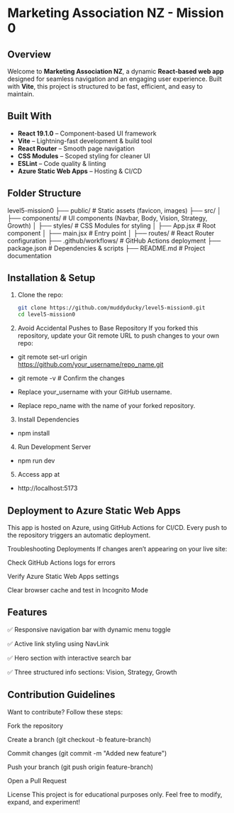 # Marketing Association NZ - Mission 0

## Overview
Welcome to **Marketing Association NZ**, a dynamic **React-based web app** designed for seamless navigation and an engaging user experience. Built with **Vite**, this project is structured to be fast, efficient, and easy to maintain. 


##  Built With
-  **React 19.1.0** – Component-based UI framework  
-  **Vite** – Lightning-fast development & build tool  
-  **React Router** – Smooth page navigation  
-  **CSS Modules** – Scoped styling for cleaner UI  
-  **ESLint** – Code quality & linting  
-  **Azure Static Web Apps** – Hosting & CI/CD  


## Folder Structure
 level5-mission0
├── public/                # Static assets (favicon, images)
├── src/
│   ├── components/        # UI components (Navbar, Body, Vision, Strategy, Growth)
│   ├── styles/            # CSS Modules for styling
│   ├── App.jsx            # Root component
│   ├── main.jsx           # Entry point
│   ├── routes/            # React Router configuration
├── .github/workflows/     # GitHub Actions deployment
├── package.json           # Dependencies & scripts
├── README.md              # Project documentation

## Installation & Setup
1. Clone the repo:
   ```sh
   git clone https://github.com/muddyducky/level5-mission0.git
   cd level5-mission0
2. Avoid Accidental Pushes to Base Repository If you forked this repository, update your Git remote URL to push changes to your own repo:
- git remote set-url origin https://github.com/your_username/repo_name.git
- git remote -v  # Confirm the changes
  
- Replace your_username with your GitHub username.
- Replace repo_name with the name of your forked repository.
  
3. Install Dependencies
- npm install

4. Run Development Server
- npm run dev

5. Access app at
- http://localhost:5173

## Deployment to Azure Static Web Apps
This app is hosted on Azure, using GitHub Actions for CI/CD. Every push to the repository triggers an automatic deployment.

Troubleshooting Deployments
 If changes aren’t appearing on your live site:

Check GitHub Actions logs for errors

Verify Azure Static Web Apps settings

Clear browser cache and test in Incognito Mode

##  Features
✅ Responsive navigation bar with dynamic menu toggle

✅ Active link styling using NavLink

✅ Hero section with interactive search bar

✅ Three structured info sections: Vision, Strategy, Growth

## Contribution Guidelines
Want to contribute? Follow these steps:

Fork the repository

Create a branch (git checkout -b feature-branch)

Commit changes (git commit -m "Added new feature")

Push your branch (git push origin feature-branch)

Open a Pull Request 

License
This project is for educational purposes only. Feel free to modify, expand, and experiment! 



